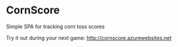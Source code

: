 # CornScore
Simple SPA for tracking corn toss scores

Try it out during your next game:
http://cornscore.azurewebsites.net
